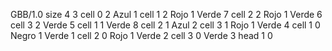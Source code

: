 <gs-board> GBB/1.0
size 4 3
cell 0 2 Azul 1 
cell 1 2 Rojo 1 Verde 7 
cell 2 2 Rojo 1 Verde 6 
cell 3 2 Verde 5 
cell 1 1 Verde 8 
cell 2 1 Azul 2 
cell 3 1 Rojo 1 Verde 4 
cell 1 0 Negro 1 Verde 1 
cell 2 0 Rojo 1 Verde 2 
cell 3 0 Verde 3 
head 1 0
 </gs-board>